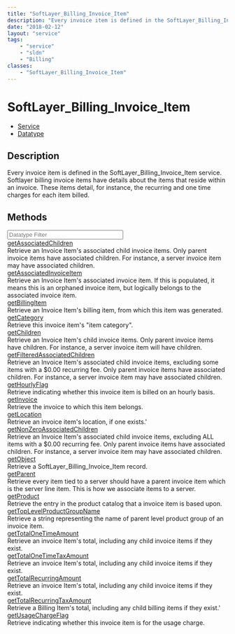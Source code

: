 ```yaml
---
title: "SoftLayer_Billing_Invoice_Item"
description: "Every invoice item is defined in the SoftLayer_Billing_Invoice_Item service. Softlayer billing invoice items have detail... "
date: "2018-02-12"
layout: "service"
tags:
    - "service"
    - "sldn"
    - "Billing"
classes:
    - "SoftLayer_Billing_Invoice_Item"
---
```

# SoftLayer_Billing_Invoice_Item
<div id='service-datatype'>
    <ul id='sldn-reference-tabs'>
    <li id='service'> <a href='/reference/services/SoftLayer_Billing_Invoice_Item' >Service</a></li>    <li id='datatype'> <a href='/reference/datatypes/SoftLayer_Billing_Invoice_Item' >Datatype</a></li>
    </ul>
</div>

## Description
Every invoice item is defined in the SoftLayer_Billing_Invoice_Item service. Softlayer billing invoice items have details about the items that reside within an invoice. These items detail, for instance, the recurring and one time charges for each item billed. 
        
        
<div id="properties" class="content">
    <h2>Methods</h2>
    <div class="view-filters">
        <div class="clearfix">
            <div class="search-input-box">
                <input placeholder="Datatype Filter" onkeyup="titleSearch(inputId='edit-combine', divId='method-div', elementClass='method-row')" 
                    type="text" id="edit-combine" value="" size="30" maxlength="128" class="form-text">
            </div>
        </div>
    </div>
    <div id="method-div">
            <div class="method-row">
                        <span class='view-field-title'><a href='/reference/services/SoftLayer_Billing_Invoice_Item/getAssociatedChildren'> getAssociatedChildren</a> </span>
            <div class='views-field-body'>Retrieve an Invoice Item's associated child invoice items. Only parent invoice items have associated children. For instance, a server invoice item may have associated children.</div>
        </div>
            <div class="method-row">
                        <span class='view-field-title'><a href='/reference/services/SoftLayer_Billing_Invoice_Item/getAssociatedInvoiceItem'> getAssociatedInvoiceItem</a> </span>
            <div class='views-field-body'>Retrieve an Invoice Item's associated invoice item. If this is populated, it means this is an orphaned invoice item, but logically belongs to the associated invoice item.</div>
        </div>
            <div class="method-row">
                        <span class='view-field-title'><a href='/reference/services/SoftLayer_Billing_Invoice_Item/getBillingItem'> getBillingItem</a> </span>
            <div class='views-field-body'>Retrieve an Invoice Item's billing item, from which this item was generated.</div>
        </div>
            <div class="method-row">
                        <span class='view-field-title'><a href='/reference/services/SoftLayer_Billing_Invoice_Item/getCategory'> getCategory</a> </span>
            <div class='views-field-body'>Retrieve this invoice item's "item category". </div>
        </div>
            <div class="method-row">
                        <span class='view-field-title'><a href='/reference/services/SoftLayer_Billing_Invoice_Item/getChildren'> getChildren</a> </span>
            <div class='views-field-body'>Retrieve an Invoice Item's child invoice items. Only parent invoice items have children. For instance, a server invoice item will have children.</div>
        </div>
            <div class="method-row">
                        <span class='view-field-title'><a href='/reference/services/SoftLayer_Billing_Invoice_Item/getFilteredAssociatedChildren'> getFilteredAssociatedChildren</a> </span>
            <div class='views-field-body'>Retrieve an Invoice Item's associated child invoice items, excluding some items with a $0.00 recurring fee. Only parent invoice items have associated children. For instance, a server invoice item may have associated children.</div>
        </div>
            <div class="method-row">
                        <span class='view-field-title'><a href='/reference/services/SoftLayer_Billing_Invoice_Item/getHourlyFlag'> getHourlyFlag</a> </span>
            <div class='views-field-body'>Retrieve indicating whether this invoice item is billed on an hourly basis.</div>
        </div>
            <div class="method-row">
                        <span class='view-field-title'><a href='/reference/services/SoftLayer_Billing_Invoice_Item/getInvoice'> getInvoice</a> </span>
            <div class='views-field-body'>Retrieve the invoice to which this item belongs.</div>
        </div>
            <div class="method-row">
                        <span class='view-field-title'><a href='/reference/services/SoftLayer_Billing_Invoice_Item/getLocation'> getLocation</a> </span>
            <div class='views-field-body'>Retrieve an invoice item's location, if one exists.'</div>
        </div>
            <div class="method-row">
                        <span class='view-field-title'><a href='/reference/services/SoftLayer_Billing_Invoice_Item/getNonZeroAssociatedChildren'> getNonZeroAssociatedChildren</a> </span>
            <div class='views-field-body'>Retrieve an Invoice Item's associated child invoice items, excluding ALL items with a $0.00 recurring fee. Only parent invoice items have associated children. For instance, a server invoice item may have associated children.</div>
        </div>
            <div class="method-row">
                        <span class='view-field-title'><a href='/reference/services/SoftLayer_Billing_Invoice_Item/getObject'> getObject</a> </span>
            <div class='views-field-body'>Retrieve a SoftLayer_Billing_Invoice_Item record.</div>
        </div>
            <div class="method-row">
                        <span class='view-field-title'><a href='/reference/services/SoftLayer_Billing_Invoice_Item/getParent'> getParent</a> </span>
            <div class='views-field-body'>Retrieve every item tied to a server should have a parent invoice item which is the server line item. This is how we associate items to a server.</div>
        </div>
            <div class="method-row">
                        <span class='view-field-title'><a href='/reference/services/SoftLayer_Billing_Invoice_Item/getProduct'> getProduct</a> </span>
            <div class='views-field-body'>Retrieve the entry in the product catalog that a invoice item is based upon.</div>
        </div>
            <div class="method-row">
                        <span class='view-field-title'><a href='/reference/services/SoftLayer_Billing_Invoice_Item/getTopLevelProductGroupName'> getTopLevelProductGroupName</a> </span>
            <div class='views-field-body'>Retrieve a string representing the name of parent level product group of an invoice item.</div>
        </div>
            <div class="method-row">
                        <span class='view-field-title'><a href='/reference/services/SoftLayer_Billing_Invoice_Item/getTotalOneTimeAmount'> getTotalOneTimeAmount</a> </span>
            <div class='views-field-body'>Retrieve an invoice Item's total, including any child invoice items if they exist.</div>
        </div>
            <div class="method-row">
                        <span class='view-field-title'><a href='/reference/services/SoftLayer_Billing_Invoice_Item/getTotalOneTimeTaxAmount'> getTotalOneTimeTaxAmount</a> </span>
            <div class='views-field-body'>Retrieve an invoice Item's total, including any child invoice items if they exist.</div>
        </div>
            <div class="method-row">
                        <span class='view-field-title'><a href='/reference/services/SoftLayer_Billing_Invoice_Item/getTotalRecurringAmount'> getTotalRecurringAmount</a> </span>
            <div class='views-field-body'>Retrieve an invoice Item's total, including any child invoice items if they exist.</div>
        </div>
            <div class="method-row">
                        <span class='view-field-title'><a href='/reference/services/SoftLayer_Billing_Invoice_Item/getTotalRecurringTaxAmount'> getTotalRecurringTaxAmount</a> </span>
            <div class='views-field-body'>Retrieve a Billing Item's total, including any child billing items if they exist.'</div>
        </div>
            <div class="method-row">
                        <span class='view-field-title'><a href='/reference/services/SoftLayer_Billing_Invoice_Item/getUsageChargeFlag'> getUsageChargeFlag</a> </span>
            <div class='views-field-body'>Retrieve indicating whether this invoice item is for the usage charge.</div>
        </div>
        </div>
</div>

